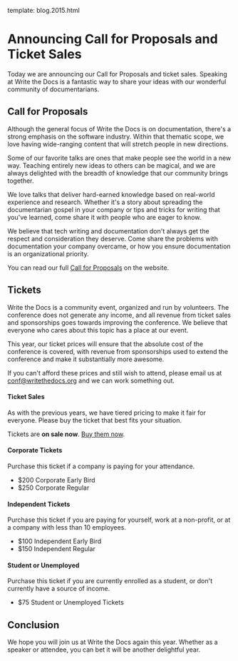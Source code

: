 template: blog.2015.html

# Announcing Call for Proposals and Ticket Sales

Today we are announcing our Call for Proposals and ticket sales.
Speaking at Write the Docs is a fantastic way to share your ideas with
our wonderful community of documentarians.

## Call for Proposals

Although the general focus of Write the Docs is on documentation,
there's a strong emphasis on the software industry. Within that thematic
scope, we love having wide-ranging content that will stretch people in
new directions.

Some of our favorite talks are ones that make people see the world in a new way.
Teaching entirely new ideas to others can be magical, and we are always
delighted with the breadth of knowledge that our community brings together.

We love talks that deliver hard-earned knowledge based on real-world
experience and research. Whether it's a story about spreading the
documentarian gospel in your company or tips and tricks for writing that
you've learned, come share it with people who are eager to know.

We believe that tech writing and documentation don't always get the respect and
consideration they deserve. Come share the problems with documentation your
company overcame, or how you ensure documentation is an organizational priority.

You can read our full [Call for
Proposals](http://www.writethedocs.org/conf/na/cfp/) on the website.

## Tickets

Write the Docs is a community event, organized and run by volunteers. The
conference does not generate any income, and all revenue from ticket sales and
sponsorships goes towards improving the conference. We believe that everyone
who cares about this topic has a place at our event.

This year, our ticket prices will ensure that the absolute cost of the
conference is covered, with revenue from sponsorships used to extend the
conference and make it substantially more awesome.

If you can't afford these prices and still wish to attend, please email
us at [conf@writethedocs.org](mailto:conf@writethedocs.org) and we can
work something out.

#### Ticket Sales

As with the previous years, we have tiered pricing to make it fair for
everyone. Please buy the ticket that best fits your situation.

Tickets are **on sale now**. [Buy them now](http://www.writethedocs.org/conf/na/2015/#tickets).

#### Corporate Tickets

Purchase this ticket if a company is paying for your attendance.

* $200 Corporate Early Bird
* $250 Corporate Regular

#### Independent Tickets

Purchase this ticket if you are paying for yourself, work at a
non-profit, or at a company with less than 10 employees.

* $100 Independent Early Bird
* $150 Independent Regular

#### Student or Unemployed

Purchase this ticket if you are currently enrolled as a student, or
don't currently have a source of income.

* $75 Student or Unemployed Tickets

## Conclusion

We hope you will join us at Write the Docs again this year.  Whether as
a speaker or attendee, you can bet it will be another delightful year.
